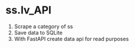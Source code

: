 # ss.lv_API

1. Scrape a category of ss
2. Save data to SQLite
3. With FastAPI create data api for read purposes
